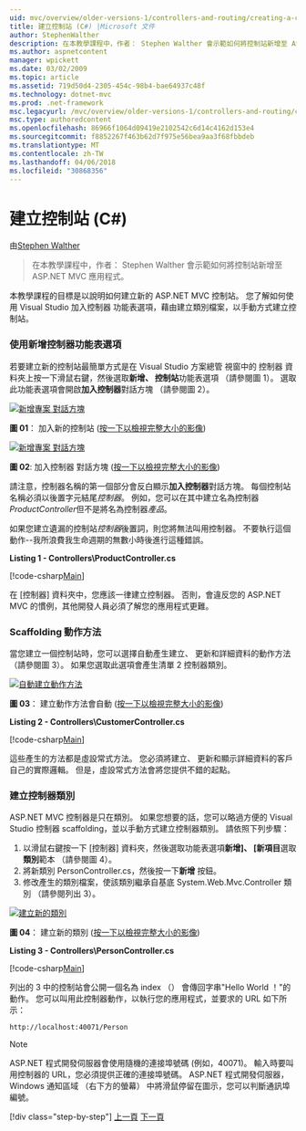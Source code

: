 ```yaml
---
uid: mvc/overview/older-versions-1/controllers-and-routing/creating-a-controller-cs
title: 建立控制站 (C#) |Microsoft 文件
author: StephenWalther
description: 在本教學課程中，作者： Stephen Walther 會示範如何將控制站新增至 ASP.NET MVC 應用程式。
ms.author: aspnetcontent
manager: wpickett
ms.date: 03/02/2009
ms.topic: article
ms.assetid: 719d50d4-2305-454c-98b4-bae64937c48f
ms.technology: dotnet-mvc
ms.prod: .net-framework
msc.legacyurl: /mvc/overview/older-versions-1/controllers-and-routing/creating-a-controller-cs
msc.type: authoredcontent
ms.openlocfilehash: 86966f1064d09419e2102542c6d14c4162d153e4
ms.sourcegitcommit: f8852267f463b62d7f975e56bea9aa3f68fbbdeb
ms.translationtype: MT
ms.contentlocale: zh-TW
ms.lasthandoff: 04/06/2018
ms.locfileid: "30868356"
---
```

<a name="creating-a-controller-c"></a>建立控制站 (C#)
====================
由[Stephen Walther](https://github.com/StephenWalther)

> 在本教學課程中，作者： Stephen Walther 會示範如何將控制站新增至 ASP.NET MVC 應用程式。


本教學課程的目標是以說明如何建立新的 ASP.NET MVC 控制站。 您了解如何使用 Visual Studio 加入控制器 功能表選項，藉由建立類別檔案，以手動方式建立控制站。

### <a name="using-the-add-controller-menu-option"></a>使用新增控制器功能表選項

若要建立新的控制站最簡單方式是在 Visual Studio 方案總管 視窗中的 控制器 資料夾上按一下滑鼠右鍵，然後選取**新增、 控制站**功能表選項 （請參閱圖 1）。 選取此功能表選項會開啟**加入控制器**對話方塊 （請參閱圖 2）。


[![新增專案 對話方塊](creating-a-controller-cs/_static/image1.jpg)](creating-a-controller-cs/_static/image1.png)

**圖 01**： 加入新的控制站 ([按一下以檢視完整大小的影像](creating-a-controller-cs/_static/image2.png))


[![新增專案 對話方塊](creating-a-controller-cs/_static/image2.jpg)](creating-a-controller-cs/_static/image3.png)

**圖 02**: 加入控制器 對話方塊 ([按一下以檢視完整大小的影像](creating-a-controller-cs/_static/image4.png))


請注意，控制器名稱的第一個部分會反白顯示**加入控制器**對話方塊。 每個控制站名稱必須以後置字元結尾*控制器*。 例如，您可以在其中建立名為控制器*ProductController*但不是將名為控制器*產品*。


如果您建立遺漏的控制站*控制器*後置詞，則您將無法叫用控制器。 不要執行這個動作--我所浪費我生命週期的無數小時後進行這種錯誤。


**Listing 1 - Controllers\ProductController.cs**

[!code-csharp[Main](creating-a-controller-cs/samples/sample1.cs)]

在 [控制器] 資料夾中，您應該一律建立控制器。 否則，會違反您的 ASP.NET MVC 的慣例，其他開發人員必須了解您的應用程式更難。

### <a name="scaffolding-action-methods"></a>Scaffolding 動作方法

當您建立一個控制站時，您可以選擇自動產生建立、 更新和詳細資料的動作方法 （請參閱圖 3）。 如果您選取此選項會產生清單 2 控制器類別。


[![自動建立動作方法](creating-a-controller-cs/_static/image3.jpg)](creating-a-controller-cs/_static/image5.png)

**圖 03**： 建立動作方法會自動 ([按一下以檢視完整大小的影像](creating-a-controller-cs/_static/image6.png))


**Listing 2 - Controllers\CustomerController.cs**

[!code-csharp[Main](creating-a-controller-cs/samples/sample2.cs)]

這些產生的方法都是虛設常式方法。 您必須將建立、 更新和顯示詳細資料的客戶自己的實際邏輯。 但是，虛設常式方法會將您提供不錯的起點。

### <a name="creating-a-controller-class"></a>建立控制器類別

ASP.NET MVC 控制器是只在類別。 如果您想要的話，您可以略過方便的 Visual Studio 控制器 scaffolding，並以手動方式建立控制器類別。 請依照下列步驟：

1. 以滑鼠右鍵按一下 [控制器] 資料夾，然後選取功能表選項**新增]、 [新項目**選取**類別**範本 （請參閱圖 4）。
2. 將新類別 PersonController.cs，然後按一下**新增** 按鈕。
3. 修改產生的類別檔案，使該類別繼承自基底 System.Web.Mvc.Controller 類別 （請參閱列出 3）。


[![建立新的類別](creating-a-controller-cs/_static/image4.jpg)](creating-a-controller-cs/_static/image7.png)

**圖 04**： 建立新的類別 ([按一下以檢視完整大小的影像](creating-a-controller-cs/_static/image8.png))


**Listing 3 - Controllers\PersonController.cs**

[!code-csharp[Main](creating-a-controller-cs/samples/sample3.cs)]

列出的 3 中的控制站會公開一個名為 index （） 會傳回字串"Hello World ！"的動作。 您可以叫用此控制器動作，以執行您的應用程式，並要求的 URL 如下所示：

`http://localhost:40071/Person`

> [!NOTE]
> 
> ASP.NET 程式開發伺服器會使用隨機的連接埠號碼 (例如，40071)。 輸入時要叫用控制器的 URL，您必須提供正確的連接埠號碼。 ASP.NET 程式開發伺服器，Windows 通知區域 （右下方的螢幕） 中將滑鼠停留在圖示，您可以判斷通訊埠編號。
> 
> [!div class="step-by-step"]
> [上一頁](adding-dynamic-content-to-a-cached-page-cs.md)
> [下一頁](creating-an-action-cs.md)
